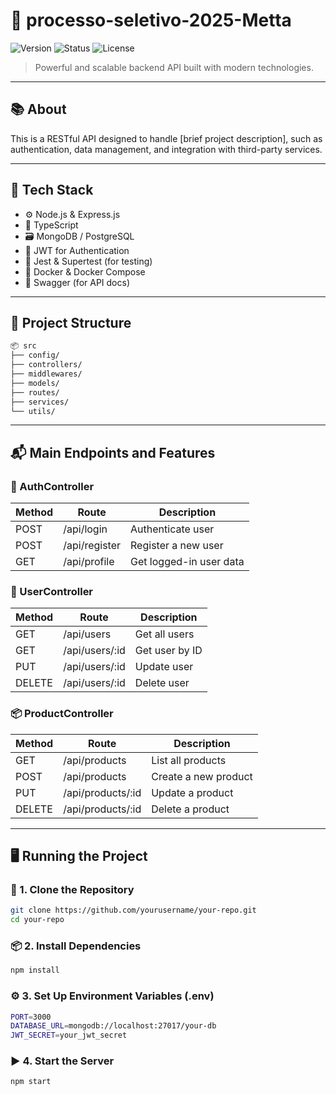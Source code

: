 # 🚀 processo-seletivo-2025-Metta

![Version](https://img.shields.io/badge/version-v1.0.0-blue.svg) ![Status](https://img.shields.io/badge/status-complete-brightgreen.svg) ![License](https://img.shields.io/badge/license-MIT-green.svg)


> Powerful and scalable backend API built with modern technologies.

---

## 📚 About

This is a RESTful API designed to handle [brief project description], such as authentication, data management, and integration with third-party services.

---

## 🧰 Tech Stack

- ⚙️ Node.js & Express.js  
- 📘 TypeScript  
- 🗃️ MongoDB / PostgreSQL  
- 🔐 JWT for Authentication  
- 🧪 Jest & Supertest (for testing)  
- 🐳 Docker & Docker Compose  
- 📄 Swagger (for API docs)

---

## 📂 Project Structure

```bash
📦 src
├── config/
├── controllers/
├── middlewares/
├── models/
├── routes/
├── services/
└── utils/
```
---

## 📬 Main Endpoints and Features

### 🔐 AuthController

| Method | Route         | Description             |
|--------|---------------|-------------------------|
| POST   | /api/login    | Authenticate user       |
| POST   | /api/register | Register a new user     |
| GET    | /api/profile  | Get logged-in user data |

###  👤 UserController

| Method | Route         | Description             |
|--------|---------------|-------------------------|
| GET    | /api/users    | Get all users           |
| GET    | /api/users/:id| Get user by ID          |
| PUT    | /api/users/:id| Update user             |
| DELETE | /api/users/:id| Delete user             |

###  📦 ProductController

| Method | Route             | Description             |
|--------|-------------------|-------------------------|
| GET    | /api/products     | List all products       |
| POST   | /api/products     | Create a new product    |
| PUT    | /api/products/:id | Update a product        |
| DELETE | /api/products/:id | Delete a product        |

---

## 🖥️ Running the Project

### 🔧 1. Clone the Repository

```bash
git clone https://github.com/yourusername/your-repo.git
cd your-repo
```

### 📦 2. Install Dependencies

```bash
npm install
```

### ⚙️ 3. Set Up Environment Variables (.env)

```bash
PORT=3000
DATABASE_URL=mongodb://localhost:27017/your-db
JWT_SECRET=your_jwt_secret
```

### ▶️ 4. Start the Server

```bash
npm start
```

